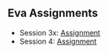 ## Eva Assignments

- Session 3x: [Assignment](session_3x/README.md)
- Session 4: [Assignment](session_4/README.md)